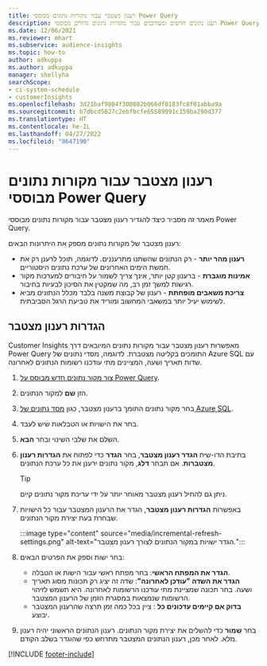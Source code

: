 ```yaml
---
title: רענון מצטבר עבור מקורות נתונים מבוססי Power Query
description: רענן נתונים חדשים ומעודכנים עבור מקורות נתונים גדולים מבוססי Power Query.
ms.date: 12/06/2021
ms.reviewer: mhart
ms.subservice: audience-insights
ms.topic: how-to
author: adkuppa
ms.author: adkuppa
manager: shellyha
searchScope:
- ci-system-schedule
- customerInsights
ms.openlocfilehash: 3d21baf9804f300802b066df0183fc8f01abba9a
ms.sourcegitcommit: b7dbcd5627c2ebfbcfe65589991c159ba290d377
ms.translationtype: HT
ms.contentlocale: he-IL
ms.lasthandoff: 04/27/2022
ms.locfileid: "8647190"
---
```

# <a name="incremental-refresh-for-data-sources-based-on-power-query"></a>רענון מצטבר עבור מקורות נתונים מבוססי Power Query

מאמר זה מסביר כיצד להגדיר רענון מצטבר עבור מקורות נתונים מבוססי Power Query.

רענון מצטבר של מקורות נתונים מספק את היתרונות הבאים:

- **רענון מהר יותר** - רק הנתונים שהשתנו מתרעננים. לדוגמה, תוכל לרענן רק את חמשת הימים האחרונים של ערכת נתונים היסטוריים.
- **אמינות מוגברת** - ברענון קטן יותר, אינך צריך לשמור על חיבורים למערכות מקור רגישות למשך זמן רב, מה שמקטין את הסיכון לבעיות בחיבור.
- **צריכת משאבים מופחתת** - רענון של קבוצת משנה בלבד מכלל הנתונים מביא לשימוש יעיל יותר במשאבי המחשוב ומוריד את טביעת הרגל הסביבתית.

## <a name="configure-incremental-refresh"></a>הגדרות רענון מצטבר

Customer Insights מאפשרות רענון מצטבר עבור מקורות נתונים המיובאים דרך Power Query התומכים בקליטה מצטברת. לדוגמה, מסדי נתונים של Azure SQL עם שדות תאריך ושעה, המציינים מתי עודכנו רשומות הנתונים לאחרונה.

1. [צור מקור נתונים חדש מבוסס על Power Query](connect-power-query.md).

1. הזן **שם** למקור הנתונים.

1. בחר מקור נתונים התומך ברענון מצטבר, כגון [מסד נתונים של Azure SQL](/power-query/connectors/azuresqldatabase).

1. בחר את הישויות או הטבלאות שיש לעבד.

1. השלם את שלבי השינוי ובחר **הבא**.

1. בתיבת הדו-שיח **הגדר רענון מצטבר**, בחר **הגדר** כדי לפתוח את **הגדרות רענון מצטברות**. אם תבחר **דלג**, מקור נתונים ירענן את כל ערכת הנתונים.
   > [!TIP]
   > ניתן גם להחיל רענון מצטבר מאוחר יותר על ידי עריכת מקור נתונים קיים.

1. באפשרות **הגדרות רענון מצטבר**, הגדר את הרענון המצטבר עבור כל הישויות שבחרת בעת יצירת מקור הנתונים.

   :::image type="content" source="media/incremental-refresh-settings.png" alt-text="הגדר ישויות במקור הנתונים לצורך רענון מצטבר.":::

1. בחר ישות וספק את הפרטים הבאים:

   - **הגדר את המפתח הראשי**: בחר מפתח ראשי עבור הישות או הטבלה.
   - **הגדר את השדה "עודכן לאחרונה"**: שדה זה יציג רק תכונות מסוג תאריך ושעה. בחר תכונה שמציינת מתי עודכנו הרשומות לאחרונה. היא תשמש לזיהוי הרשומות שנמצאות במסגרת הזמן של הרענון המצטבר.
   - **בדוק אם קיימים עדכונים כל** : ציין בכל כמה זמן תרצה שהרענון המצטבר יבוצע.

1. בחר **שמור** כדי להשלים את יצירת מקור הנתונים. רענון הנתונים הראשוני יהיה רענון מלא. לאחר מכן, רענון הנתונים המצטבר מתרחש כפי שהוגדר בשלב הקודם.


[!INCLUDE [footer-include](includes/footer-banner.md)]
